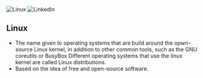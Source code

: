 ![Linux](https://img.shields.io/badge/Linux-FCC624?style=for-the-badge&logo=linux&logoColor=black)
![LinkedIn](https://img.shields.io/badge/linkedin-%230077B5.svg?style=for-the-badge&logo=linkedin&logoColor=white)
## Linux
- The name given to operating systems that are build around the opwn-source Linux kernel,
in addition to other common tools, such as the GNU coreutils or BusyBox
Different operating systems that use the linux kernel are called Linux distributions.
- Based on the idea of free and open-source software.
